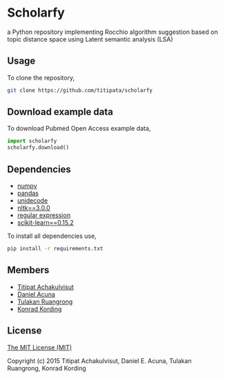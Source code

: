 # Scholarfy

a Python repository implementing Rocchio algorithm suggestion based on topic distance space using Latent semantic analysis (LSA)


## Usage

To clone the repository,

```bash
git clone https://github.com/titipata/scholarfy
```

## Download example data

To download Pubmed Open Access example data,

```python
import scholarfy
scholarfy.download()
```


## Dependencies

- [numpy](http://www.numpy.org/)
- [pandas](http://pandas.pydata.org/)
- [unidecode](https://pypi.python.org/pypi/Unidecode)
- [nltk==3.0.0](http://www.nltk.org/)
- [regular expression](https://docs.python.org/2/library/re.html)
- [scikit-learn==0.15.2](http://scikit-learn.org/)

To install all dependencies use,

```bash
pip install -r requirements.txt
```

## Members

- [Titipat Achakulvisut](http://titipata.github.io)
- [Daniel Acuna](http://www.scienceofscience.org)
- [Tulakan Ruangrong](http://github.com/bluenex)
- [Konrad Kording](http://koerding.com/)


## License

[The MIT License (MIT)](http://choosealicense.com/licenses/mit/)

Copyright (c) 2015 Titipat Achakulvisut, Daniel E. Acuna, Tulakan Ruangrong, Konrad Kording
